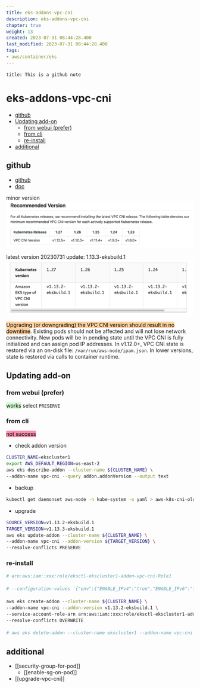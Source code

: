 ```yaml
---
title: eks-addons-vpc-cni
description: eks-addons-vpc-cni
chapter: true
weight: 13
created: 2023-07-31 08:44:28.400
last_modified: 2023-07-31 08:44:28.400
tags: 
- aws/container/eks 
---
```


```ad-attention
title: This is a github note

```

# eks-addons-vpc-cni

- [github](#github)
- [Updating add-on](#updating-add-on)
	- [from webui (prefer)](#from-webui-prefer)
	- [from cli](#from-cli)
	- [re-install](#re-install)
- [additional](#additional)


## github

- [github](https://github.com/aws/amazon-vpc-cni-k8s) 
- [doc](https://docs.aws.amazon.com/eks/latest/userguide/managing-vpc-cni.html) 

minor version
![eks-addons-vpc-cni-png-1.png](eks-addons-vpc-cni-png-1.png)

latest version 
20230731 update: 1.13.3-eksbuild.1
![eks-addons-vpc-cni-png-2.png](eks-addons-vpc-cni-png-2.png)


<mark style="background: #FFB86CA6;">Upgrading (or downgrading) the VPC CNI version should result in no downtime</mark>. Existing pods should not be affected and will not lose network connectivity. New pods will be in pending state until the VPC CNI is fully initialized and can assign pod IP addresses. In v1.12.0+, VPC CNI state is restored via an on-disk file: `/var/run/aws-node/ipam.json`. In lower versions, state is restored via calls to container runtime.


## Updating add-on 
### from webui (prefer)
<mark style="background: #BBFABBA6;">works</mark>
select `PRESERVE` 

### from cli
<mark style="background: #FF5582A6;">not success</mark>

- check addon version
```sh
CLUSTER_NAME=ekscluster1
export AWS_DEFAULT_REGION=us-east-2
aws eks describe-addon --cluster-name ${CLUSTER_NAME} \
--addon-name vpc-cni --query addon.addonVersion --output text

```
- backup
```sh
kubectl get daemonset aws-node -n kube-system -o yaml > aws-k8s-cni-old.yaml

```
- upgrade
```sh
SOURCE_VERSION=v1.13.2-eksbuild.1
TARGET_VERSION=v1.13.3-eksbuild.1
aws eks update-addon --cluster-name ${CLUSTER_NAME} \
--addon-name vpc-cni --addon-version ${TARGET_VERSION} \
--resolve-conflicts PRESERVE 
```

### re-install
```sh
# arn:aws:iam::xxx:role/eksctl-ekscluster1-addon-vpc-cni-Role1

# --configuration-values '{"env":{"ENABLE_IPv4":"true","ENABLE_IPv6":"false"}}'

aws eks create-addon --cluster-name ${CLUSTER_NAME} \
--addon-name vpc-cni --addon-version v1.13.2-eksbuild.1 \
--service-account-role-arn arn:aws:iam::xxx:role/eksctl-ekscluster1-addon-vpc-cni-Role1 \
--resolve-conflicts OVERWRITE

# aws eks delete-addon --cluster-name ekscluster1 --addon-name vpc-cni

```


## additional
- [[security-group-for-pod]]
	- [[enable-sg-on-pod]]
- [[upgrade-vpc-cni]]






